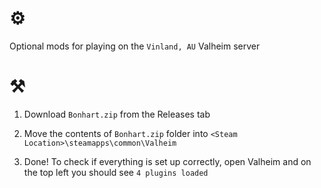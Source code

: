 # ⚙

Optional mods for playing on the `Vinland, AU` Valheim server

# ⚒

1. Download `Bonhart.zip` from the Releases tab

2. Move the contents of `Bonhart.zip` folder into `<Steam Location>\steamapps\common\Valheim`

3. Done! To check if everything is set up correctly, open Valheim and on the top left you should see `4 plugins loaded`
